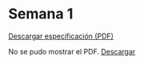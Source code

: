 # Semana 1 

[Descargar especificación (PDF)](imagenes/Syllabus%20Proyectos%20Ingenieria%201.pdf)

<object data="../imagenes/Syllabus%20Proyectos%20Ingenieria%201.pdf" type="application/pdf" width="100%" height="600">

  <p>No se pudo mostrar el PDF. <a href="imagenes/Syllabus%20Proyectos%20Ingenieria%201.pdf">Descargar</a></p>
</object>